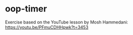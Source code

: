 # oop-timer
Exercise based on the YouTube lesson by Mosh Hammedani: https://youtu.be/PFmuCDHHpwk?t=3453
